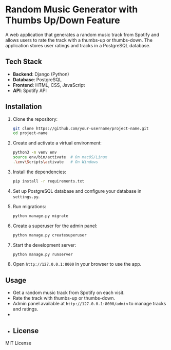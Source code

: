 # Random Music Generator with Thumbs Up/Down Feature

A web application that generates a random music track from Spotify and allows users to rate the track with a thumbs-up or thumbs-down. The application stores user ratings and tracks in a PostgreSQL database.

## Tech Stack

- **Backend**: Django (Python)
- **Database**: PostgreSQL
- **Frontend**: HTML, CSS, JavaScript
- **API**: Spotify API

## Installation

1. Clone the repository:
    ```bash
    git clone https://github.com/your-username/project-name.git
    cd project-name
    ```

2. Create and activate a virtual environment:
    ```bash
    python3 -m venv env
    source env/bin/activate  # On macOS/Linux
    .\env\Scripts\activate   # On Windows
    ```

3. Install the dependencies:
    ```bash
    pip install -r requirements.txt
    ```

4. Set up PostgreSQL database and configure your database in `settings.py`.

5. Run migrations:
    ```bash
    python manage.py migrate
    ```

6. Create a superuser for the admin panel:
    ```bash
    python manage.py createsuperuser
    ```

7. Start the development server:
    ```bash
    python manage.py runserver
    ```

8. Open `http://127.0.0.1:8000` in your browser to use the app.

## Usage

- Get a random music track from Spotify on each visit.
- Rate the track with thumbs-up or thumbs-down.
- Admin panel available at `http://127.0.0.1:8000/admin` to manage tracks and ratings.
- 
- ## License

MIT License